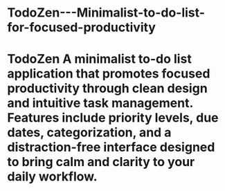 # TodoZen---Minimalist-to-do-list-for-focused-productivity
# TodoZen  A minimalist to-do list application that promotes focused productivity through clean design and intuitive task management. Features include priority levels, due dates, categorization, and a distraction-free interface designed to bring calm and clarity to your daily workflow.
